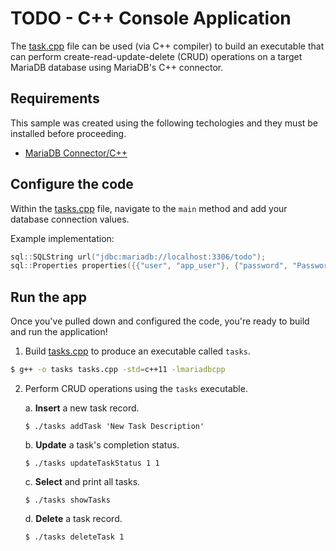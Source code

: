 # TODO - C++ Console Application

The [task.cpp](task.cpp) file can be used (via C++ compiler) to build an executable that can perform create-read-update-delete (CRUD) operations on a target MariaDB database using MariaDB's C++ connector.

## Requirements <a name="requirements"></a>

This sample was created using the following techologies and they must be installed before proceeding.

* [MariaDB Connector/C++](https://mariadb.com/docs/appdev/connector-cpp/)

## Configure the code <a name="configure-code"></a>

Within the [tasks.cpp](tasks.cpp) file, navigate to the `main` method and add your database connection values.

Example implementation:

```cpp
sql::SQLString url("jdbc:mariadb://localhost:3306/todo");
sql::Properties properties({{"user", "app_user"}, {"password", "Password123!"}});
```

## Run the app <a name="run-app"></a>

Once you've pulled down and configured the code, you're ready to build and run the application! 

1. Build [tasks.cpp](tasks.cpp) to produce an executable called `tasks`.

```bash
$ g++ -o tasks tasks.cpp -std=c++11 -lmariadbcpp
```

2. Perform CRUD operations using the `tasks` executable.

    a. **Insert** a new task record.

    ```
    $ ./tasks addTask 'New Task Description'
    ```

    b. **Update** a task's completion status.

    ```
    $ ./tasks updateTaskStatus 1 1
    ```

    c. **Select** and print all tasks.

    ```
    $ ./tasks showTasks
    ```

    d. **Delete** a task record.

    ```
    $ ./tasks deleteTask 1
    ```
